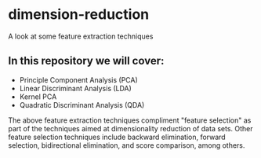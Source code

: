 # dimension-reduction
A look at some feature extraction techniques

## In this repository we will cover:
+ Principle Component Analysis (PCA)
+ Linear Discriminant Analysis (LDA)
+ Kernel PCA
+ Quadratic Discriminant Analysis (QDA)

The above feature extraction techniques compliment "feature selection" as part of the techniques aimed at dimensionality reduction of data sets. Other feature selection techniques include backward elimination, forward selection, bidirectional elimination, and score comparison, among others.
